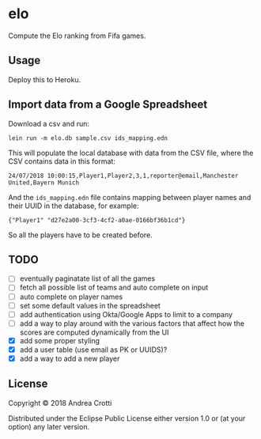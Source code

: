 # elo

Compute the Elo ranking from Fifa games.

## Usage

Deploy this to Heroku.

## Import data from a Google Spreadsheet

Download a csv and run:

    lein run -m elo.db sample.csv ids_mapping.edn

This will populate the local database with data from the CSV file, where the CSV contains data in this format:

    24/07/2018 10:00:15,Player1,Player2,3,1,reporter@email,Manchester United,Bayern Munich

And the `ids_mapping.edn` file contains mapping between player names and their UUID in the database, for example:

    {"Player1" "d27e2a00-3cf3-4cf2-a0ae-0166bf36b1cd"}
    
So all the players have to be created before.

## TODO

- [ ] eventually paginatate list of all the games
- [ ] fetch all possible list of teams and auto complete on input
- [ ] auto complete on player names
- [ ] set some default values in the spreadsheet
- [ ] add authentication using Okta/Google Apps to limit to a company
- [ ] add a way to play around with the various factors that affect how the scores are computed dynamically from the UI
- [x] add some proper styling
- [x] add a user table (use email as PK or UUIDS)?
- [x] add a way to add a new player

## License

Copyright © 2018 Andrea Crotti

Distributed under the Eclipse Public License either version 1.0 or (at
your option) any later version.
